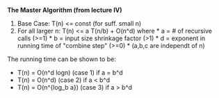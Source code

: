 **The Master Algorithm (from lecture IV)**
1. Base Case: T(n) <= const (for suff. small n)
2. For all larger n:
  T(n) <= a T(n/b) + O(n^d)
  where 
        * a = # of recursive calls (>=1)
        * b = input size shrinkage factor (>1)
        * d = exponent in running time of "combine step" (>=0)
        * (a,b,c are independt of n)

The running time can be shown to be:
* T(n) = O(n^d logn)    (case 1) if a = b^d
* T(n) = O(n^d)         (case 2) if a < b^d
* T(n) = O(n^{log_b a}) (case 3) if a > b^d
